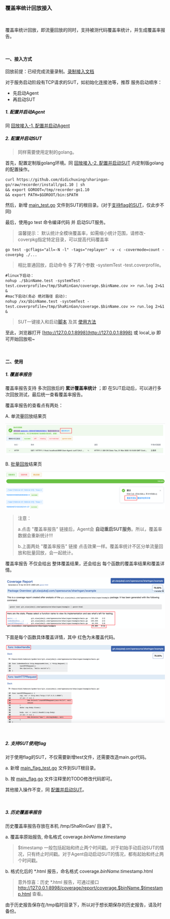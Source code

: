 ### 覆盖率统计回放接入

<br>

覆盖率统计回放，即流量回放的同时，支持被测代码覆盖率统计，并生成覆盖率报告。

<br>

#### 一、接入方式

回放前提：已经完成流量录制。[录制接入文档](../recorder/README.md)

对于服务启动阶段有TCP请求的SUT，如初始化连接池等，推荐 服务启动顺序：
* 先启动Agent 
* 再启动SUT

##### 1. 配置并启动Agent

同 [回放接入-1. 配置并启动Agent](./README.md#1-配置并启动agent)

##### 2. 配置并启动SUT

> 同样需要使用定制的golang。

首先，配置定制版golang环境。同 [回放接入-2. 配置并启动SUT](./README.md#2-配置并启动sut) 内定制版golang的配置操作。
```shell script
curl https://github.com/didichuxing/sharingan-go/raw/recorder/install/go1.10 | sh
&& export GOROOT=/tmp/recorder-go1.10
&& export PATH=$GOROOT/bin:$PATH
```
然后，新增 [main_test.go](../../replayer-agent/install/codeCov/main_test.go) 文件到SUT的根目录。(对于[支持flag的SUT](#2-支持sut使用flag)，仅此步不同)

最后，使用go test 命令编译代码 并 启动SUT服务。
> 温馨提示：
> 默认统计全模块覆盖率，如需缩小统计范围，请修改-coverpkg指定特定目录，可以提高代码覆盖率
```shell script
go test -gcflags="all=-N -l" -tags="replayer" -v -c -covermode=count -coverpkg ./...
```
> 相比普通回放，启动命令 多了两个参数 -systemTest -test.coverprofile。
```shell script
#linux下启动：
nohup ./$binName.test -systemTest -test.coverprofile=/tmp/ShaRinGan/coverage.$binName.cov >> run.log 2>&1 &
#mac下启动(务必 绝对路径 启动):
nohup /xx/$binName.test -systemTest -test.coverprofile=/tmp/ShaRinGan/coverage.$binName.cov >> run.log 2>&1 &
```
> SUT一键接入和启动[脚本](../../example/replayer/sut_replayer.sh) 及其 [使用方法](./replayer-sut.md)

至此，浏览器打开 [http://127.0.0.1:8998](http://127.0.0.1:8998) 或 local_ip 即可开始回放啦~

<br>

#### 二、使用

##### 1. 覆盖率报告

覆盖率报告支持 多次回放后的 **累计覆盖率统计** ；即 在SUT启动后，可以进行多次回放测试，最后统一查看覆盖率报告。

覆盖率报告的查看点有两处：

A. 单流量回放结果页

![codeCover_report_singal](../images/codeCover_report_singal.png)

B. [批量回放](./replayer-parallel.md)结果页

![codeCover_report_parallel](../images/codeCover_report_parallel.png)

> 注意：
> 
> a.点击 "覆盖率报告" 链接后，Agent会 **自动重启SUT服务**。所以，覆盖率数据会重新统计!!!
>
> b.上面两处 "覆盖率报告" 链接 点击效果一样。覆盖率统计不区分单流量回放和批量回放，会一起统计。


覆盖率报告 不仅会给出 整体覆盖结果，还会给出 每个函数的覆盖率结果和覆盖详情。

![codeCover_report_sum](../images/codeCover_report_sum.png)

下面是每个函数具体覆盖详情，其中 红色为未覆盖代码。

![codeCover_report_detail](../images/codeCover_report_detail.png)

<br>

##### 2. 支持SUT使用flag

对于使用flag的SUT，不仅需要新增test文件，还需要改造main.go代码。

a. 新增 [main_flag_test.go](../../replayer-agent/install/codeCov/main_with_flag/main_flag_test.go) 文件到SUT根目录。

b. 按 [main_flag.go](../../replayer-agent/install/codeCov/main_with_flag/main_flag.go) 文件注释里的TODO修改代码即可。

其他接入操作不变，同 [配置并启动SUT](#2-配置并启动sut)。

<br>

##### 3. 历史覆盖率报告

历史覆盖率报告存放在本机 /tmp/ShaRinGan/ 目录下。

a. 覆盖率原始报告, 命名格式 coverage.$binName.$timestamp
> $timestamp 一般包括起始和终止两个时间戳。对于初始手动启动SUT的情况，只有终止时间戳。对于Agent自动启动SUT的情况，都有起始和终止两个时间戳。

b. 格式化后的 *.html 报告，命名格式 coverage.$binName.$timestamp.html
> 意外惊喜：历史 *.html 报告，可通过接口 http://127.0.0.1:8998/coverage/report/coverage.$binName.$timestamp.html 查看。

由于历史报告保存在/tmp临时目录下，所以对于想长期保存的历史报告，请及时备份。

